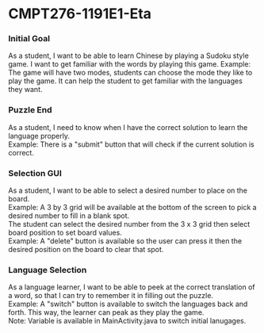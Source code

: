 # CMPT276-1191E1-Eta

### Initial Goal
As a student, I want to be able to learn Chinese by playing a Sudoku style game. I want to get familiar with the words by playing this game.
Example: The game will have two modes, students can choose the mode they like to play the game. It can help the student to get familiar with the languages they want.

### Puzzle End
As a student, I need to know when I have the correct solution to learn the language properly.  
Example: There is a "submit" button that will check if the current solution is correct.

### Selection GUI
As a student, I want to be able to select a desired number to place on the board.  
Example: A 3 by 3 grid will be available at the bottom of the screen to pick a desired number to fill in a blank spot.  
The student can select the desired number from the 3 x 3 grid then select board position to set board values.  
Example: A "delete" button is available so the user can press it then the desired position on the board to clear that spot.
         

### Language Selection
As a language learner, I want to be able to peek at the correct translation of a word, so that I can try to remember it in filling out the puzzle.  
Example: A "switch" button is available to switch the languages back and forth. This way, the learner can peak as they play the game.  
Note: Variable is available in MainActivity.java to switch initial lanugages.
